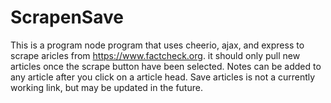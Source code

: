 # ScrapenSave

This is a program node program that uses cheerio, ajax, and express to scrape aricles from https://www.factcheck.org. it should only pull new articles once the scrape button have been selected. Notes can be added to any article after you click on a article head. Save articles is not a currently working link, but may be updated in the future.
